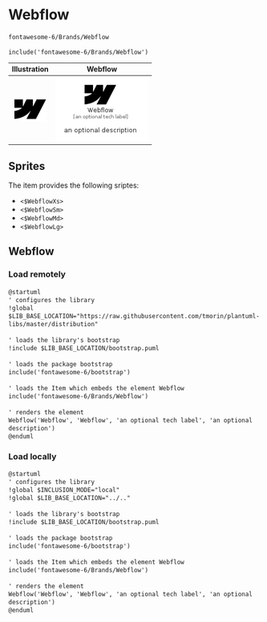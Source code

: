 # Webflow


```text
fontawesome-6/Brands/Webflow
```

```text
include('fontawesome-6/Brands/Webflow')
```



| Illustration | Webflow |
| :---: | :---: |
| ![illustration for Illustration](../../fontawesome-6/Brands/Webflow.png) | ![illustration for Webflow](../../fontawesome-6/Brands/Webflow.Local.png) |



## Sprites
The item provides the following sriptes:

- `<$WebflowXs>`
- `<$WebflowSm>`
- `<$WebflowMd>`
- `<$WebflowLg>`





## Webflow

### Load remotely
```plantuml
@startuml
' configures the library
!global $LIB_BASE_LOCATION="https://raw.githubusercontent.com/tmorin/plantuml-libs/master/distribution"

' loads the library's bootstrap
!include $LIB_BASE_LOCATION/bootstrap.puml

' loads the package bootstrap
include('fontawesome-6/bootstrap')

' loads the Item which embeds the element Webflow
include('fontawesome-6/Brands/Webflow')

' renders the element
Webflow('Webflow', 'Webflow', 'an optional tech label', 'an optional description')
@enduml
```

### Load locally
```plantuml
@startuml
' configures the library
!global $INCLUSION_MODE="local"
!global $LIB_BASE_LOCATION="../.."

' loads the library's bootstrap
!include $LIB_BASE_LOCATION/bootstrap.puml

' loads the package bootstrap
include('fontawesome-6/bootstrap')

' loads the Item which embeds the element Webflow
include('fontawesome-6/Brands/Webflow')

' renders the element
Webflow('Webflow', 'Webflow', 'an optional tech label', 'an optional description')
@enduml
```

